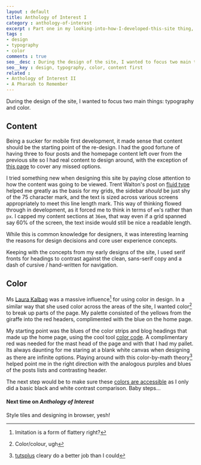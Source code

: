 ```yaml
---
layout : default
title: Anthology of Interest I
category : anthology-of-interest
excerpt : Part one in my looking-into-how-I-developed-this-site thing, working with content and color
tags :
- design
- typography
- color
comments : true
seo__desc : During the design of the site, I wanted to focus two main things\:typography and color.
seo__key : design, typography, color, content first
related :
- Anthology of Interest II
- A Pharaoh to Remember
---
```

During the design of the site, I wanted to focus two main things: typography and color.
<!-- /intro -->

## Content
Being a sucker for mobile first development, it made sense that content should be the starting point of the re-design. I had the good fortune of having three to four posts and the homepage content left over from the previous site so I had real content to design around, with the exception of [this page](/blerg/the-making-of/lorem-ipsum) to cover any missed options.

I tried something new when designing this site by paying close attention to how the content was going to be viewed. Trent Walton's post on [fluid type](http://trentwalton.com/2012/06/19/fluid-type/) helped me greatly as the basis for my grids, the sidebar *should* be just shy of the 75 character mark, and the text is sized across various screens appropriately to meet this line length mark. This way of thinking flowed through in development, as it forced me to think in terms of <code>em</code>'s rather than <code>px</code>. I capped my content sections at <code>36em</code>, that way even if a grid spanned say 60% of the screen, the text inside would still be nice a readable length.

While this is common knowledge for designers, it was interesting learning the reasons for design decisions and core user experience concepts.

Keeping with the concepts from my early designs of the site, I used serif fronts for headings to contrast against the clean, sans-serif copy and a dash of cursive / hand-written for navigation.


## Color
Ms [Laura Kalbag](http://laurakalbag.com/) was a massive influence[^1] for using color in design. In a similar way that she used color across the areas of the site, I wanted color[^2] to break up parts of the page. My palette consisted of the yellows from the giraffe into the red headers, complimented with the blue on the home page.

My starting point was the blues of the color strips and blog headings that made up the home page, using the cool tool [color code](http://colourco.de/monochrome-light/5/%235f6f83). A complimentary red was needed for the mast head of the page and with that I had my pallet. Its always daunting for me staring at a blank white canvas when designing as there are infinite options. Playing around with this color-by-math theory[^3] helped point me in the right direction with the analogous purples and blues of the posts lists and contrasting header.

The next step would be to make sure these [colors are accessible](http://24ways.org/2012/colour-accessibility/) as I only did a basic black and white contrast comparison. Baby steps&hellip;

#### Next time on <cite>Anthology of Interest</cite>
Style tiles and designing in browser, yesh!

[^1]: Imitation is a form of flattery right?
[^2]: Color/colour, ugh
[^3]: [tutsplus](http://webdesign.tutsplus.com/articles/design-theory/an-introduction-to-color-theory-for-web-designers/) cleary do a better job than I could